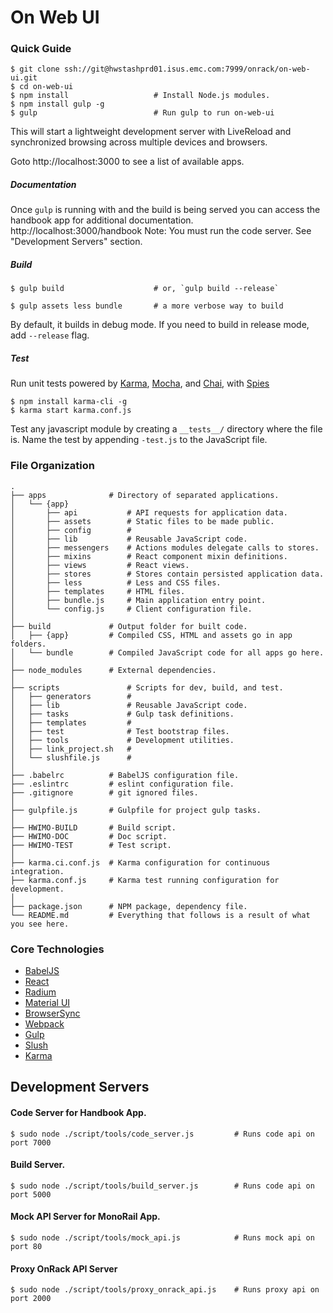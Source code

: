 # On Web UI

### Quick Guide

```shell
$ git clone ssh://git@hwstashprd01.isus.emc.com:7999/onrack/on-web-ui.git
$ cd on-web-ui
$ npm install                   # Install Node.js modules.
$ npm install gulp -g
$ gulp                          # Run gulp to run on-web-ui
```

This will start a lightweight development server with LiveReload and
synchronized browsing across multiple devices and browsers.

Goto http://localhost:3000 to see a list of available apps.

##### Documentation
Once `gulp` is running with and the build is being served you can access the handbook app for additional documentation.
http://localhost:3000/handbook
Note: You must run the code server. See "Development Servers" section.

##### Build
```shell
$ gulp build                    # or, `gulp build --release`
```
```shell
$ gulp assets less bundle       # a more verbose way to build
```
By default, it builds in debug mode. If you need to build in release mode, add
`--release` flag.

##### Test
Run unit tests powered by [Karma](http://karma-runner.github.io/),
    [Mocha](http://mochajs.org/), and
    [Chai](http://chaijs.com/), with [Spies](https://github.com/chaijs/chai-spies)
```shell
$ npm install karma-cli -g
$ karma start karma.conf.js
```
Test any javascript module by creating a `__tests__/` directory where
the file is. Name the test by appending `-test.js` to the JavaScript file.

### File Organization
```
.
├── apps              # Directory of separated applications.
│   └── {app}
│       ├── api           # API requests for application data.
│       ├── assets        # Static files to be made public.
│       ├── config        #
│       ├── lib           # Reusable JavaScript code.
│       ├── messengers    # Actions modules delegate calls to stores.
│       ├── mixins        # React component mixin definitions.
│       ├── views         # React views.
│       ├── stores        # Stores contain persisted application data.
│       ├── less          # Less and CSS files.
│       ├── templates     # HTML files.
│       ├── bundle.js     # Main application entry point.
│       └── config.js     # Client configuration file.
│
├── build             # Output folder for built code.
│   ├── {app}         # Compiled CSS, HTML and assets go in app folders.
│   └── bundle        # Compiled JavaScript code for all apps go here.
│
├── node_modules      # External dependencies.
│
├── scripts               # Scripts for dev, build, and test.
│   ├── generators        #
│   ├── lib               # Reusable JavaScript code.
│   ├── tasks             # Gulp task definitions.
│   ├── templates         #
│   ├── test              # Test bootstrap files.
│   ├── tools             # Development utilities.
│   ├── link_project.sh   #
│   └── slushfile.js      #
│
├── .babelrc          # BabelJS configuration file.
├── .eslintrc         # eslint configuration file.
├── .gitignore        # git ignored files.
│
├── gulpfile.js       # Gulpfile for project gulp tasks.
│
├── HWIMO-BUILD       # Build script.
├── HWIMO-DOC         # Doc script.
├── HWIMO-TEST        # Test script.
│
├── karma.ci.conf.js  # Karma configuration for continuous integration.
├── karma.conf.js     # Karma test running configuration for development.
│
├── package.json      # NPM package, dependency file.
└── README.md         # Everything that follows is a result of what you see here.
```

### Core Technologies
 * [BabelJS](http://babeljs.io/docs/learn-es2015/#ecmascript-6-features')
 * [React](https://facebook.github.io/react/docs/getting-started.html)
 * [Radium](http://projects.formidablelabs.com/radium/)
 * [Material UI](http://material-ui.com/#/components/appbar)
 * [BrowserSync](http://www.browsersync.io/)
 * [Webpack](http://webpack.github.io/)
 * [Gulp](http://gulpjs.com/)
 * [Slush](http://slushjs.github.io/)
 * [Karma](http://karma-runner.github.io/)

## Development Servers
#### Code Server for Handbook App.
```shell
$ sudo node ./script/tools/code_server.js         # Runs code api on port 7000
```
#### Build Server.
```shell
$ sudo node ./script/tools/build_server.js        # Runs code api on port 5000
```
#### Mock API Server for MonoRail App.
```shell
$ sudo node ./script/tools/mock_api.js            # Runs mock api on port 80
```
#### Proxy OnRack API Server
```shell
$ sudo node ./script/tools/proxy_onrack_api.js    # Runs proxy api on port 2000
```
